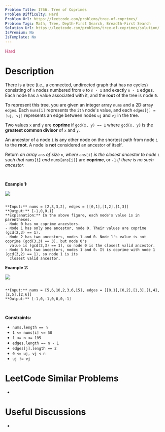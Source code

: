 ```yaml
---
Problem Title: 1766. Tree of Coprimes
Problem Difficulty: Hard
Problem Url: https://leetcode.com/problems/tree-of-coprimes/
Problem Tags: Math, Tree, Depth-First Search, Breadth-First Search
Solution Url: https://leetcode.com/problems/tree-of-coprimes/solution/
IsPremium: No
IsTemplate: No
---
```


<span style="color: rgb(233, 30, 99);">Hard</span>

# Description

There is a tree (i.e., a connected, undirected graph that has no cycles) consisting of `n` nodes numbered from `0` to `n - 1` and exactly `n - 1` edges. Each node has a value associated with it, and the **root** of the tree is node `0`.


To represent this tree, you are given an integer array `nums` and a 2D array `edges`. Each `nums[i]` represents the `ith` node's value, and each `edges[j] = [uj, vj]` represents an edge between nodes `uj` and `vj` in the tree.


Two values `x` and `y` are **coprime** if `gcd(x, y) == 1` where `gcd(x, y)` is the **greatest common divisor** of `x` and `y`.


An ancestor of a node `i` is any other node on the shortest path from node `i` to the **root**. A node is **not** considered an ancestor of itself.


Return *an array* `ans` *of size* `n`, *where* `ans[i]` *is the closest ancestor to node* `i` *such that* `nums[i]` *and* `nums[ans[i]]` are **coprime**, or `-1` *if there is no such ancestor*.


 


**Example 1:**


**![](https://assets.leetcode.com/uploads/2021/01/06/untitled-diagram.png)**



```

**Input:** nums = [2,3,3,2], edges = [[0,1],[1,2],[1,3]]
**Output:** [-1,0,0,1]
**Explanation:** In the above figure, each node's value is in parentheses.
- Node 0 has no coprime ancestors.
- Node 1 has only one ancestor, node 0. Their values are coprime (gcd(2,3) == 1).
- Node 2 has two ancestors, nodes 1 and 0. Node 1's value is not coprime (gcd(3,3) == 3), but node 0's
  value is (gcd(2,3) == 1), so node 0 is the closest valid ancestor.
- Node 3 has two ancestors, nodes 1 and 0. It is coprime with node 1 (gcd(3,2) == 1), so node 1 is its
  closest valid ancestor.

```

**Example 2:**


![](https://assets.leetcode.com/uploads/2021/01/06/untitled-diagram1.png)



```

**Input:** nums = [5,6,10,2,3,6,15], edges = [[0,1],[0,2],[1,3],[1,4],[2,5],[2,6]]
**Output:** [-1,0,-1,0,0,0,-1]

```

 


**Constraints:**


* `nums.length == n`
* `1 <= nums[i] <= 50`
* `1 <= n <= 105`
* `edges.length == n - 1`
* `edges[j].length == 2`
* `0 <= uj, vj < n`
* `uj != vj`




# LeetCode Similar Problems

- []()

# Useful Discussions

- []()
